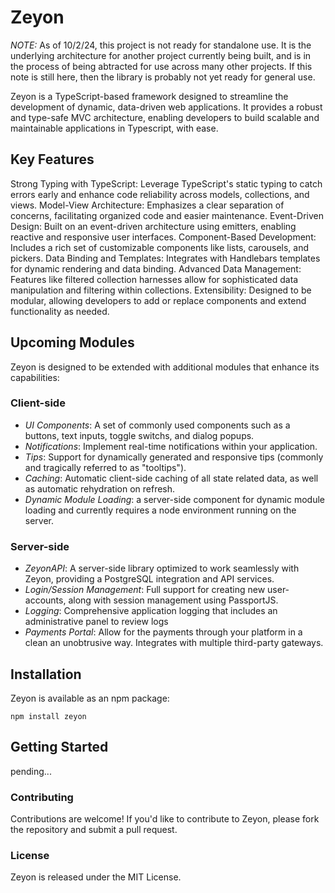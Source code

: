 # Zeyon

_NOTE:_ As of 10/2/24, this project is not ready for standalone use. It is the underlying architecture for another project currently being built, and is in the process of being abtracted for use across many other projects. If this note is still here, then the library is probably not yet ready for general use.

Zeyon is a TypeScript-based framework designed to streamline the development of dynamic, data-driven web applications. It provides a robust and type-safe MVC architecture, enabling developers to build scalable and maintainable applications in Typescript, with ease.

## Key Features

Strong Typing with TypeScript: Leverage TypeScript's static typing to catch errors early and enhance code reliability across models, collections, and views.
Model-View Architecture: Emphasizes a clear separation of concerns, facilitating organized code and easier maintenance.
Event-Driven Design: Built on an event-driven architecture using emitters, enabling reactive and responsive user interfaces.
Component-Based Development: Includes a rich set of customizable components like lists, carousels, and pickers.
Data Binding and Templates: Integrates with Handlebars templates for dynamic rendering and data binding.
Advanced Data Management: Features like filtered collection harnesses allow for sophisticated data manipulation and filtering within collections.
Extensibility: Designed to be modular, allowing developers to add or replace components and extend functionality as needed.

## Upcoming Modules

Zeyon is designed to be extended with additional modules that enhance its capabilities:

### Client-side

- _UI Components_: A set of commonly used components such as a buttons, text inputs, toggle switchs, and dialog popups.
- _Notifications_: Implement real-time notifications within your application.
- _Tips_: Support for dynamically generated and responsive tips (commonly and tragically referred to as "tooltips").
- _Caching_: Automatic client-side caching of all state related data, as well as automatic rehydration on refresh.
- _Dynamic Module Loading_: a server-side component for dynamic module loading and currently requires a node environment running on the server.

### Server-side

- _ZeyonAPI_: A server-side library optimized to work seamlessly with Zeyon, providing a PostgreSQL integration and API services.
- _Login/Session Management_: Full support for creating new user-accounts, along with session management using PassportJS.
- _Logging_: Comprehensive application logging that includes an administrative panel to review logs
- _Payments Portal_: Allow for the payments through your platform in a clean an unobtrusive way. Integrates with multiple third-party gateways.

## Installation

Zeyon is available as an npm package:

`npm install zeyon`

## Getting Started

pending...

### Contributing

Contributions are welcome! If you'd like to contribute to Zeyon, please fork the repository and submit a pull request.

### License

Zeyon is released under the MIT License.
